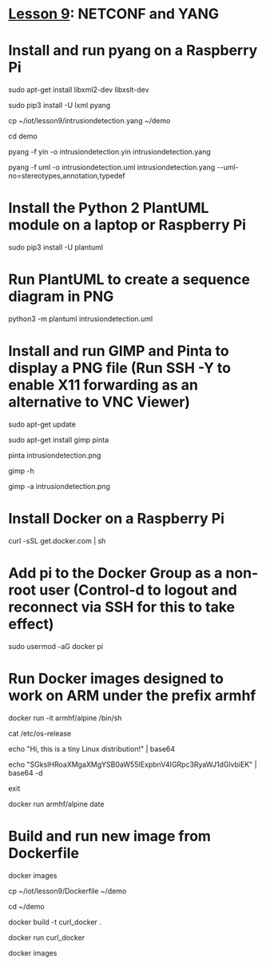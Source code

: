 # <a href="https://goo.gl/RIzzfl">Lesson 9</a>: NETCONF and YANG

# Install and run pyang on a Raspberry Pi

sudo apt-get install libxml2-dev libxslt-dev

sudo pip3 install -U lxml pyang

cp ~/iot/lesson9/intrusiondetection.yang ~/demo

cd demo

pyang -f yin -o intrusiondetection.yin intrusiondetection.yang

pyang -f uml -o intrusiondetection.uml intrusiondetection.yang --uml-no=stereotypes,annotation,typedef

# Install the Python 2 PlantUML module on a laptop or Raspberry Pi

sudo pip3 install -U plantuml

# Run PlantUML to create a sequence diagram in PNG

python3 -m plantuml intrusiondetection.uml

# Install and run GIMP and Pinta to display a PNG file (Run SSH -Y to enable X11 forwarding as an alternative to VNC Viewer)

sudo apt-get update

sudo apt-get install gimp pinta

pinta intrusiondetection.png

gimp -h

gimp -a intrusiondetection.png

# Install Docker on a Raspberry Pi

curl -sSL get.docker.com | sh

# Add pi to the Docker Group as a non-root user (Control-d to logout and reconnect via SSH for this to take effect)

sudo usermod -aG docker pi

# Run Docker images designed to work on ARM under the prefix armhf

docker run -it armhf/alpine /bin/sh

cat /etc/os-release

echo "Hi, this is a tiny Linux distribution!" | base64

echo "SGksIHRoaXMgaXMgYSB0aW55IExpbnV4IGRpc3RyaWJ1dGlvbiEK" | base64 -d

exit

docker run armhf/alpine date

# Build and run new image from Dockerfile

docker images

cp ~/iot/lesson9/Dockerfile ~/demo

cd ~/demo

docker build -t curl_docker .

docker run curl_docker

docker images
